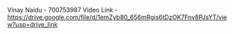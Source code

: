 Vinay Naidu - 700753987
Video Link - https://drive.google.com/file/d/1emZyb80_656mRgis6tDzOK7Fnv8PJsYT/view?usp=drive_link
